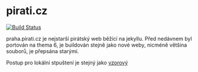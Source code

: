 # pirati.cz

[![Build Status](https://api.travis-ci.org/pirati-web/praha.pirati.cz.svg?branch=gh-pages)](https://travis-ci.org/pirati-web/praha.pirati.cz)


praha.pirati.cz je nejstarší pirátský web běžící na jekyllu.
Před nedávnem byl portován na thema 6, je buildován stejně jako nové weby, nicméně většina souborů, je přepsána starými.

Postup pro lokální stpuštení je stejný jako [vzorový](https://github.com/pirati-web/example.pirati.cz)
